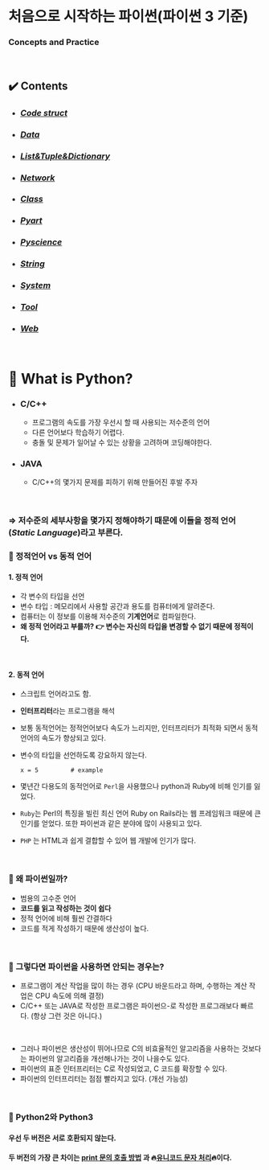 # 처음으로 시작하는 파이썬(파이썬 3 기준)  
### Concepts and Practice

<br>

## :heavy_check_mark: Contents

- ### [*Code struct*](https://github.com/bosl95/python_basic/tree/master/Code%20struct)
- ### [*Data*](https://github.com/bosl95/python_basic/tree/master/Data)
- ### [*List&Tuple&Dictionary*](https://github.com/bosl95/python_basic/tree/master/List%20%26%20Tuple%20%26%20dictionary)
- ### [*Network*](https://github.com/bosl95/python_basic/tree/master/Network)
- ### [*Class*](https://github.com/bosl95/python_basic/tree/master/Object%20%26%20class)
- ### [*Pyart*](https://github.com/bosl95/python_basic/tree/master/Pyart)
- ### [*Pyscience*](https://github.com/bosl95/python_basic/tree/master/Pyscience)
- ### [*String*](https://github.com/bosl95/python_basic/tree/master/String)
- ### [*System*](https://github.com/bosl95/python_basic/tree/master/System)
- ### [*Tool*](https://github.com/bosl95/python_basic/tree/master/Tool)
- ### [*Web*](https://github.com/bosl95/python_basic/tree/master/Web)

<br>

# :dart: What is Python?

- ### C/C++
	-  프로그램의 속도를 가장 우선시 할 때 사용되는 저수준의 언어
	- 다른 언어보다 학습하기 어렵다.
	- 충돌 및 문제가 일어날 수 있는 상황을 고려하며 코딩해야한다.

- ### JAVA
	- C/C++의 몇가지 문제를 피하기 위해 만들어진 후발 주자

<br>

### ⇒ 저수준의 세부사항을 몇가지 정해야하기 때문에 이들을 정적 언어(*Static Language*)라고 부른다.<br>

### :pushpin: 정적언어 vs 동적 언어
#### 1. 정적 언어 
- 각 변수의 타입을 선언
- 변수 타입 : 메모리에서 사용할 공간과 용도를 컴퓨터에게 알려준다.
- 컴퓨터는 이 정보를 이용해 저수준의 **기계언어**로 컴파일한다.
- **왜 정적 언어라고 부를까?  :point_right: 변수는 자신의 타입을 변경할 수 없기 때문에 정적이다.**

<br>

#### 2. 동적 언어
- 스크립트 언어라고도 함.
- **인터프리터**라는 프로그램을 해석
- 보통 동적언어는 정적언어보다 속도가 느리지만, 인터프리터가 최적화 되면서 동적 언어의 속도가 향상되고 있다.
- 변수의 타입을 선언하도록 강요하지 않는다.
		
	  x = 5			# example
- 몇년간 다용도의 동적언어로 ``Perl``을 사용했으나 python과 Ruby에 비해 인기를 잃었다.
- ``Ruby``는 Perl의 특징을 빌린 최신 언어 Ruby on Rails라는 웹 프레임워크 때문에 큰 인기를 얻었다.  또한 파이썬과 같은 분야에 많이 사용되고 있다.
- ``PHP`` 는 HTML과 쉽게 결합할 수 있어 웹 개발에 인기가 많다. 

<br>

### :pushpin: 왜 파이썬일까?
- 범용의 고수준 언어
- **코드를 읽고 작성하는 것이 쉽다**
- 정적 언어에 비해 훨씬 간결하다
- 코드를 적게 작성하기 때문에 생산성이 높다.

<br>

### :pushpin: 그렇다면 파이썬을 사용하면 안되는 경우는?
- 프로그램이 계산 작업을 많이 하는 경우 (CPU 바운드라고 하며, 수행하는 계산 작업은 CPU 속도에 의해 결정)
- C/C++ 또는 JAVA로 작성한 프로그램은 파이썬으-로 작성한 프로그래보다 빠르다. (항상 그런 것은 아니다.)

<br>

- 그러나 파이썬은 생산성이 뛰어나므로 C의 비효율적인 알고리즘을 사용하는 것보다는 파이썬의 알고리즘을 개선해나가는 것이 나을수도 있다.
- 파이썬의 표준 인터프리터는 C로 작성되었고, C 코드를 확장할 수 있다.
- 파이썬의 인터프리터는 점점 빨라지고 있다. (개선 가능성)

<br>

### :pushpin: Python2와 Python3
#### 우선 두 버전은 서로 호환되지 않는다.<br>
#### 두 버전의 가장 큰 차이는 [print 문의 호출 방법]() 과 :fire:[유니코드 문자 처리]():fire:이다.

